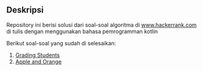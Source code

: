 ## Deskripsi

Repository ini berisi solusi dari soal-soal algoritma di www.hackerrank.com di tulis dengan menggunakan bahasa pemrogramman kotlin

Berikut soal-soal yang sudah di selesaikan:
1. [Grading Students](https://www.hackerrank.com/challenges/grading/problem)
2. [Apple and Orange](https://www.hackerrank.com/challenges/apple-and-orange/problem)
